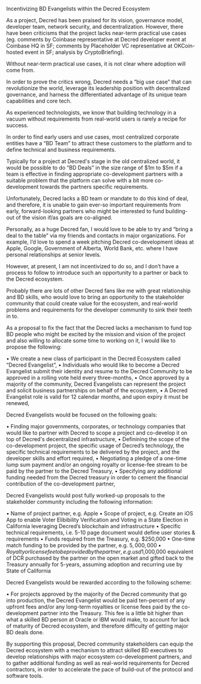 Incentivizing BD Evangelists within the Decred Ecosystem


As a project, Decred has been praised for its vision, governance model, developer team, network security, and decentralization.  However, there have been criticisms that the project lacks near-term practical use cases (eg. comments by Coinbase representative at Decred developer event at Coinbase HQ in SF;  comments by Placeholder VC representative at OKCoin-hosted event in SF; analysis by CryptoBriefing).   

Without near-term practical use cases, it is not clear where adoption will come from. 

In order to prove the critics wrong, Decred needs a “big use case” that can revolutionize the world, leverage its leadership position with decentralized governance, and harness the differentiated advantage of its unique team capabilities and core tech. 

As experienced technologists, we know that building technology in a vacuum without requirements from real-world users is rarely a recipe for success.

In order to find early users and use cases, most centralized corporate entities have a “BD Team” to attract these customers to the platform and to define technical and business requirements.  

Typically for a project at Decred's stage in the old centralized world, it would be possible to do “BD Deals” in the size range of $1m to $5m if a team is effective in finding appropriate co-development partners with a suitable problem that the platform can solve with a bit more co-development towards the partners specific requirements.

Unfortunately, Decred lacks a BD team or mandate to do this kind of deal, and therefore, it is unable to gain ever-so important requirements from early, forward-looking partners who might be interested to fund building-out of the vision if/as goals are co-aligned.

Personally, as a huge Decred fan, I would love to be able to try and “bring a deal to the table” via my friends and contacts in major organizations.   For example, I’d love to spend a week pitching Decred co-development ideas at Apple, Google, Government of Alberta, World Bank, etc. where I have personal relationships at senior levels.

However, at present, I am not incentivized to do so, and I don’t have a process to follow to introduce such an opportunity to a partner or back to the Decred ecosystem.

Probably there are lots of other Decred fans like me with great relationship and BD skills, who would love to bring an opportunity to the stakeholder community that could create value for the ecosystem, and real-world problems and requirements for the developer community to sink their teeth in to.

As a proposal to fix the fact that the Decred lacks a mechanism to fund top BD people who might be excited by the mission and vision of the project and also willing to allocate some time to working on it, I would like to propose the following:

•	We create a new class of participant in the Decred Ecosystem called “Decred Evangelist”,
•	Individuals who would like to become a Decred Evangelist submit their identity and resume to the Decred Community to be approved in a rolling vote held every three-months,
•	Once approved by a majority of the community, Decred Evangelists can represent the project and solicit business partnerships on behalf of the ecosystem,
•	A Decred Evangelist role is valid for 12 calendar months, and upon expiry it must be renewed,

Decred Evangelists would be focused on the following goals:

•	Finding major governments, corporates, or technology companies that would like to partner with Decred to scope a project and co-develop it on top of Decred's decentralized infrastructure,
•	Definining the scope of the co-development project, the specific usage of Decred’s technology, the specific technical requirements to be delivered by the project, and the developer skills and effort required, 
•	Negotiating a pledge of a one-time lump sum payment and/or an ongoing royalty or license-fee stream to be paid by the partner to the Decred Treasury,
•	Specifying any additional funding needed from the Decred treasury in order to cement the financial contribution of the co-development partner,

Decred Evangelists would post fully worked-up proposals to the stakeholder community including the following information:

•	Name of project partner, e.g. Apple
•	Scope of project, e.g. Create an iOS App to enable Voter Elibibility Verification and Voting in a State Election in California leveraging Decred’s blockchain and infrastructure
•	Specific technical requirements, i.e. 5-10 page document would define user stories & requirements
•	Funds required from the Treasury, e.g. $250,000
•	One-time match funding to be provided by the partner, e.g. $5,000,000
•	Royalty or license fee to be provided by the partner, e.g. usd$1,000,000 equivalent of DCR purchased by the partner on the open market and gifted back to the Treasury annually for 5-years, assuming adoption and recurring use by State of California

Decred Evangelists would be rewarded according to the following scheme:

•	For projects approved by the majority of the Decred community that go into production, the Decred Evangelist would be paid ten-percent of any upfront fees and/or any long-term royalties or license fees paid by the co-development partner into the Treasury.  This fee is a little bit higher than what a skilled BD person at Oracle or IBM would make, to account for lack of maturity of Decred ecosystem, and therefore difficulty of getting major BD deals done.  

By supporting this proposal, Decred community stakeholders can equip the Decred ecosystem with a mechanism to attract skilled BD executives to develop relationships with major ecosystem co-development partners, and to gather additional funding as well as real-world requirements for Decred contractors, in order to accelerate the pace of build-out of the protocol and software tools.


